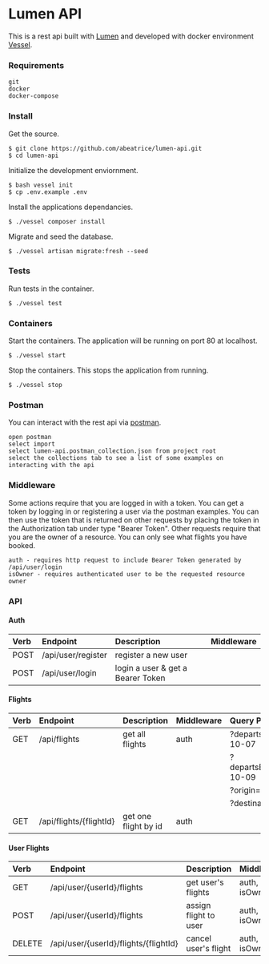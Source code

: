 # Lumen API

This is a rest api built with [Lumen](https://lumen.laravel.com/) and developed with docker environment [Vessel](https://vessel.shippingdocker.com/).

### Requirements

```
git
docker
docker-compose
```

### Install

Get the source.

```
$ git clone https://github.com/abeatrice/lumen-api.git
$ cd lumen-api
```

Initialize the development enviornment.

```
$ bash vessel init 
$ cp .env.example .env
```

Install the applications dependancies.

```
$ ./vessel composer install
```

Migrate and seed the database.

```
$ ./vessel artisan migrate:fresh --seed
```

### Tests

Run tests in the container.

```
$ ./vessel test
```

### Containers

Start the containers. The application will be running on port 80 at localhost.

```
$ ./vessel start
```

Stop the containers. This stops the application from running.

```
$ ./vessel stop
```

### Postman

You can interact with the rest api via [postman](https://www.getpostman.com/downloads/).

```
open postman
select import
select lumen-api.postman_collection.json from project root
select the collections tab to see a list of some examples on interacting with the api
```

### Middleware

Some actions require that you are logged in with a token. You can get a token by logging in or registering a user via the postman examples. You can then use the token that is returned on other requests by placing the token in the Authorization tab under type "Bearer Token". Other requests require that you are the owner of a resource. You can only see what flights you have booked.

```
auth - requires http request to include Bearer Token generated by /api/user/login
isOwner - requires authenticated user to be the requested resource owner
```

### API

#### Auth

| Verb      | Endpoint                              | Description                       | Middleware    |
|:--------- |:------------------------------------- |:--------------------------------- |:------------- |
| POST      | /api/user/register                    | register a new user               |               |
| POST      | /api/user/login                       | login a user & get a Bearer Token |               |

#### Flights

| Verb      | Endpoint                              | Description                       | Middleware    | Query Parameters          |
|:--------- |:------------------------------------- |:--------------------------------- |:------------- |:--------------------------|
| GET       | /api/flights                          | get all flights                   | auth          | ?departsAfter=2019-10-07  |
|           |                                       |                                   |               | ?departsBefore=2019-10-09 |
|           |                                       |                                   |               | ?origin=BUR               |
|           |                                       |                                   |               | ?destination=SEA          |
| GET       | /api/flights/{flightId}               | get one flight by id              | auth          |                           |

#### User Flights

| Verb      | Endpoint                              | Description                       | Middleware    |
|:--------- |:------------------------------------- |:--------------------------------- |:------------- |
| GET       | /api/user/{userId}/flights            | get user's flights                | auth, isOwner |
| POST      | /api/user/{userId}/flights            | assign flight to user             | auth, isOwner |
| DELETE    | /api/user/{userId}/flights/{flightId} | cancel user's flight              | auth, isOwner |
